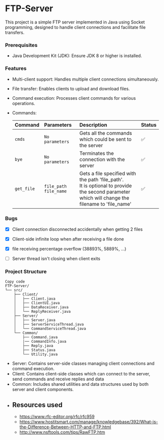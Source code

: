 # FTP-Server
This project is a simple FTP server implemented in Java using Socket programming, designed to handle client connections and facilitate file transfers.

### Prerequisites
  - Java Development Kit (JDK): Ensure JDK 8 or higher is installed.
 
### Features

  - Multi-client support: Handles multiple client connections simultaneously.
  - File transfer: Enables clients to upload and download files.
- Command execution: Processes client commands for various operations.
- Commands:

    | Command    | Parameters                | Description                                                                                                                                         | Status             |
    |:-----------|:--------------------------|:----------------------------------------------------------------------------------------------------------------------------------------------------|:-------------------|
    | `cmds`     | `No parameters`           | Gets all the commands which could be sent to the server                                                                                             | :white_check_mark: |
    | `bye`      | `No parameters`           | Terminates the connection with the server                                                                                                           | :white_check_mark: |
    | `get_file` | `file_path`  `file_name`  | Gets a file specified with the path 'file_path'.<br/> It is optional to provide the second parameter which will change the filename to 'file_name'  | :white_check_mark: |

    
    
### Bugs
- [x] Client connection disconnected accidentally when getting 2 files
- [x] Client-side infinite loop when after receiving a file done
- [x] file receiving percentage overflow (38893%, 5889%, ...) 
- [ ] Server thread isn't closing when client exits


### Project Structure
``` plaintext
Copy code
FTP-Server/
└── src/
    ├── Client/
    │   ├── Client.java
    │   ├── ClientUI.java
    │   ├── DataReceiver.java
    │   └── ReplyReceiver.java
    ├── Server/
    │   ├── Server.java
    │   ├── ServerServiceThread.java
    │   └── CommandServiceThread.java
    └── Common/
        ├── Command.java
        |── CommandInfo.java
        ├── Reply.java
        ├── Status.java
        └── Utility.java
```
- Server: Contains server-side classes managing client connections and command execution.
- Client: Contains client-side classes which can connect to the server, send commands and receive replies and data
- Common: Includes shared utilities and data structures used by both server and client components.
- ## Resources used
    - https://www.rfc-editor.org/rfc/rfc959
    - https://www.hostitsmart.com/manage/knowledgebase/392/What-is-the-Difference-Between-HTTP-and-FTP.html
    - http://www.nsftools.com/tips/RawFTP.htm
    
